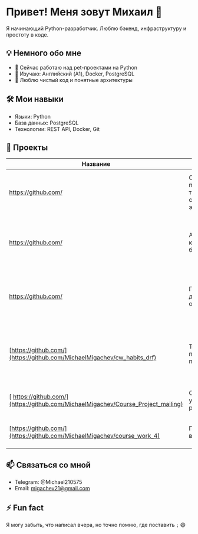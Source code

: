 
# Привет! Меня зовут Михаил 👋

Я начинающий Python-разработчик. Люблю бэкенд, инфраструктуру и простоту в коде.

## 💡 Немного обо мне
- 🔭 Сейчас работаю над pet-проектами на Python
- 🌱 Изучаю: Английский (A1), Docker, PostgreSQL
- 💬 Люблю чистый код и понятные архитектуры

## 🛠 Мои навыки
- Языки: Python
- База данных: PostgreSQL
- Технологии: REST API, Docker, Git

## 📂 Проекты

| Название | Описание | Стек |
|----------|----------|------|
| https://github.com/ | Онлайн платформа-торговой сети электроники | Python, Django, DRF, PostgreSQL, Docker, JWT, Pytest |
| https://github.com/ | API для книжной библиотеки  | Python, Django, DRF, JWT, PostgreSQL, Docker, Unittest, REST API |
| https://github.com/ | Платформа  для онлайн-обучения | Python, Django, DRF, Simple JWT, PostgreSQL, Pytest, REST API |
| [https://github.com/](https://github.com/MichaelMigachev/cw_habits_drf) | Трекер полезных привычек | Python, Django, DRF, PostgreSQL, Celery, Redis, Telegram Bot API |
| [ https://github.com/](https://github.com/MichaelMigachev/Course_Project_mailing) | Сервис управления рассылками | Django, PostgreSQL, HTML/CSS, Bootstrap |
| [https://github.com/](https://github.com/MichaelMigachev/course_work_4) | Парсер вакансий | Python, ООП, PostgreSQL, requests |


## 📫 Связаться со мной
- Telegram: @Michael210575
- Email: migachev21@gmail.com

## ⚡️ Fun fact
Я могу забыть, что написал вчера, но точно помню, где поставить `;` 😄
